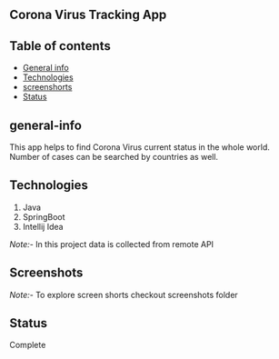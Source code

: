 ## Corona Virus Tracking App

## Table of contents
* [General info](#general-info)
* [Technologies](#technologies)
* [screenshorts](#screenshots)
* [Status](#Status)


## general-info

This app helps to find Corona Virus current status in the whole world. Number of cases can be searched by countries as well.

## Technologies

1. Java
2. SpringBoot
3. Intellij Idea

*Note:-* In this project data is collected from remote API

## Screenshots

*Note:-* To explore screen shorts checkout screenshots folder

## Status

Complete

